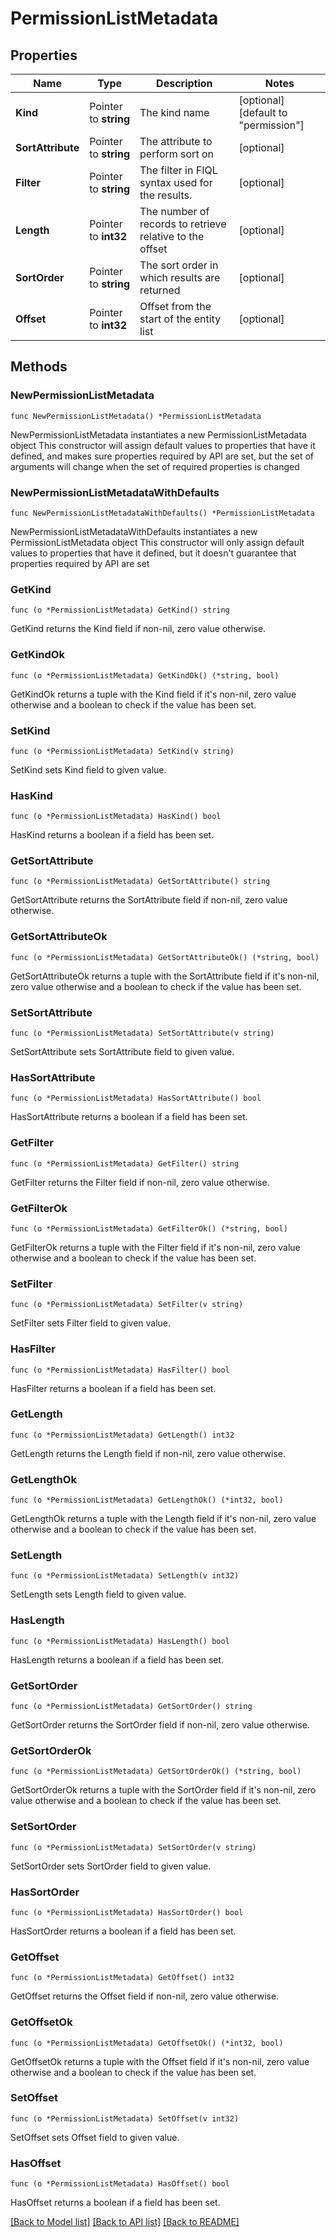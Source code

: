 # PermissionListMetadata

## Properties

Name | Type | Description | Notes
------------ | ------------- | ------------- | -------------
**Kind** | Pointer to **string** | The kind name | [optional] [default to "permission"]
**SortAttribute** | Pointer to **string** | The attribute to perform sort on | [optional] 
**Filter** | Pointer to **string** | The filter in FIQL syntax used for the results. | [optional] 
**Length** | Pointer to **int32** | The number of records to retrieve relative to the offset | [optional] 
**SortOrder** | Pointer to **string** | The sort order in which results are returned | [optional] 
**Offset** | Pointer to **int32** | Offset from the start of the entity list | [optional] 

## Methods

### NewPermissionListMetadata

`func NewPermissionListMetadata() *PermissionListMetadata`

NewPermissionListMetadata instantiates a new PermissionListMetadata object
This constructor will assign default values to properties that have it defined,
and makes sure properties required by API are set, but the set of arguments
will change when the set of required properties is changed

### NewPermissionListMetadataWithDefaults

`func NewPermissionListMetadataWithDefaults() *PermissionListMetadata`

NewPermissionListMetadataWithDefaults instantiates a new PermissionListMetadata object
This constructor will only assign default values to properties that have it defined,
but it doesn't guarantee that properties required by API are set

### GetKind

`func (o *PermissionListMetadata) GetKind() string`

GetKind returns the Kind field if non-nil, zero value otherwise.

### GetKindOk

`func (o *PermissionListMetadata) GetKindOk() (*string, bool)`

GetKindOk returns a tuple with the Kind field if it's non-nil, zero value otherwise
and a boolean to check if the value has been set.

### SetKind

`func (o *PermissionListMetadata) SetKind(v string)`

SetKind sets Kind field to given value.

### HasKind

`func (o *PermissionListMetadata) HasKind() bool`

HasKind returns a boolean if a field has been set.

### GetSortAttribute

`func (o *PermissionListMetadata) GetSortAttribute() string`

GetSortAttribute returns the SortAttribute field if non-nil, zero value otherwise.

### GetSortAttributeOk

`func (o *PermissionListMetadata) GetSortAttributeOk() (*string, bool)`

GetSortAttributeOk returns a tuple with the SortAttribute field if it's non-nil, zero value otherwise
and a boolean to check if the value has been set.

### SetSortAttribute

`func (o *PermissionListMetadata) SetSortAttribute(v string)`

SetSortAttribute sets SortAttribute field to given value.

### HasSortAttribute

`func (o *PermissionListMetadata) HasSortAttribute() bool`

HasSortAttribute returns a boolean if a field has been set.

### GetFilter

`func (o *PermissionListMetadata) GetFilter() string`

GetFilter returns the Filter field if non-nil, zero value otherwise.

### GetFilterOk

`func (o *PermissionListMetadata) GetFilterOk() (*string, bool)`

GetFilterOk returns a tuple with the Filter field if it's non-nil, zero value otherwise
and a boolean to check if the value has been set.

### SetFilter

`func (o *PermissionListMetadata) SetFilter(v string)`

SetFilter sets Filter field to given value.

### HasFilter

`func (o *PermissionListMetadata) HasFilter() bool`

HasFilter returns a boolean if a field has been set.

### GetLength

`func (o *PermissionListMetadata) GetLength() int32`

GetLength returns the Length field if non-nil, zero value otherwise.

### GetLengthOk

`func (o *PermissionListMetadata) GetLengthOk() (*int32, bool)`

GetLengthOk returns a tuple with the Length field if it's non-nil, zero value otherwise
and a boolean to check if the value has been set.

### SetLength

`func (o *PermissionListMetadata) SetLength(v int32)`

SetLength sets Length field to given value.

### HasLength

`func (o *PermissionListMetadata) HasLength() bool`

HasLength returns a boolean if a field has been set.

### GetSortOrder

`func (o *PermissionListMetadata) GetSortOrder() string`

GetSortOrder returns the SortOrder field if non-nil, zero value otherwise.

### GetSortOrderOk

`func (o *PermissionListMetadata) GetSortOrderOk() (*string, bool)`

GetSortOrderOk returns a tuple with the SortOrder field if it's non-nil, zero value otherwise
and a boolean to check if the value has been set.

### SetSortOrder

`func (o *PermissionListMetadata) SetSortOrder(v string)`

SetSortOrder sets SortOrder field to given value.

### HasSortOrder

`func (o *PermissionListMetadata) HasSortOrder() bool`

HasSortOrder returns a boolean if a field has been set.

### GetOffset

`func (o *PermissionListMetadata) GetOffset() int32`

GetOffset returns the Offset field if non-nil, zero value otherwise.

### GetOffsetOk

`func (o *PermissionListMetadata) GetOffsetOk() (*int32, bool)`

GetOffsetOk returns a tuple with the Offset field if it's non-nil, zero value otherwise
and a boolean to check if the value has been set.

### SetOffset

`func (o *PermissionListMetadata) SetOffset(v int32)`

SetOffset sets Offset field to given value.

### HasOffset

`func (o *PermissionListMetadata) HasOffset() bool`

HasOffset returns a boolean if a field has been set.


[[Back to Model list]](../README.md#documentation-for-models) [[Back to API list]](../README.md#documentation-for-api-endpoints) [[Back to README]](../README.md)


